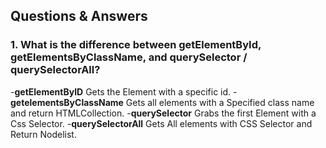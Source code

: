 ##  Questions & Answers

### 1. What is the difference between getElementById, getElementsByClassName, and querySelector / querySelectorAll?

-**getElementByID** Gets the Element with a specific id.
-**getelementsByClassName** Gets all elements with a Specified class name and return HTMLCollection.
-**querySelector** Grabs the first Element with a Css Selector.
-**querySelectorAll** Gets All elements with CSS Selector and Return Nodelist.
